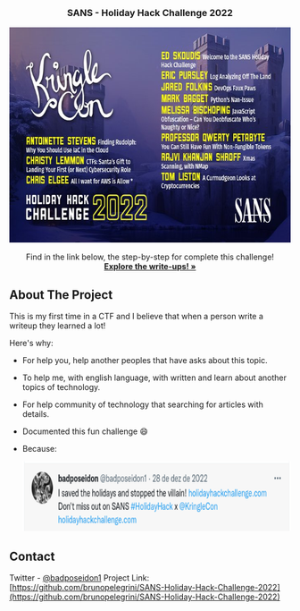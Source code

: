 
<!-- Improved compatibility of back to top link: See: https://github.com/othneildrew/Best-README-Template/pull/73 -->
<a name="readme-top"></a>

<!-- PROJECT LOGO -->
<br />
<div align="center">
  <h3 align="center">SANS - Holiday Hack Challenge 2022</h3>

  <a href="https://2022.kringlecon.com">
    <img src="images/HHC2022.jpeg" alt="Logo" width="680" height="385">
  </a>

  <p align="center">
    Find in the link below, the step-by-step for complete this challenge!
    <br />
    <a href="https://github.com/brunopelegrini/SANS-Holiday-Hack-Challenge-2022/tree/main/Writeups"><strong>Explore the write-ups! »</strong></a>
    <br />
  </p>
</div>

<!-- ABOUT THE PROJECT -->
## About The Project

This is my first time in a CTF and I believe that when a person write a writeup they learned a lot! 

Here's why:
* For help you, help another peoples that have asks about this topic.
* To help me, with english language, with written and learn about another topics of technology.
* For help community of technology that searching for articles with details.
* Documented this fun challenge :smile:
* Because:

  <a href="https://2022.kringlecon.com">
    <img src="images/Completed.png" alt="Logo" width="680" height="125">
  </a>

<!-- CONTACT -->
## Contact

Twitter - [@badposeidon1](https://twitter.com/badposeidon1)
Project Link: [https://github.com/brunopelegrini/SANS-Holiday-Hack-Challenge-2022](https://github.com/brunopelegrini/SANS-Holiday-Hack-Challenge-2022)
